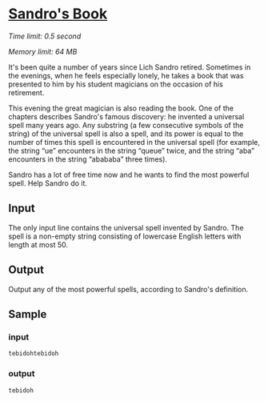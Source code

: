 # [Sandro's Book](http://acm.timus.ru/problem.aspx?space=1&num=1723)

_Time limit: 0.5 second_

_Memory limit: 64 MB_

It's been quite a number of years since Lich Sandro retired. Sometimes in the evenings, when he feels especially lonely, he takes a book that was presented to him by his student magicians on the occasion of his retirement.

This evening the great magician is also reading the book. One of the chapters describes Sandro's famous discovery: he invented a universal spell many years ago. Any substring (a few consecutive symbols of the string) of the universal spell is also a spell, and its power is equal to the number of times this spell is encountered in the universal spell (for example, the string “ue” encounters in the string “queue” twice, and the string “aba” encounters in the string “abababa” three times).

Sandro has a lot of free time now and he wants to find the most powerful spell. Help Sandro do it.

## Input

The only input line contains the universal spell invented by Sandro. The spell is a non-empty string consisting of lowercase English letters with length at most 50.

## Output

Output any of the most powerful spells, according to Sandro's definition.

## Sample

### input
```
tebidohtebidoh
```

### output
```
tebidoh
```
